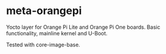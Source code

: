 meta-orangepi
=============

Yocto layer for Orange Pi Lite and Orange Pi One boards.
Basic functionality, mainline kernel and U-Boot.

Tested with core-image-base.
